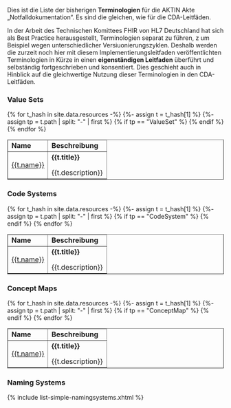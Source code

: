 Dies ist die Liste der bisherigen **Terminologien** für die AKTIN Akte „Notfalldokumentation“. Es sind die gleichen, wie für die CDA-Leitfäden.

In der Arbeit des Technischen Komittees FHIR von HL7 Deutschland hat sich als Best Practice herausgestellt, Terminologien separat zu führen, z um Beispiel wegen unterschiedlicher Versiuonierungszyklen. Deshalb werden die zurzeit noch hier mit diesem Implementierungsleitfaden veröffentlichten Terminologien in Kürze in einen **eigenständigen Leitfaden** überführt und selbständig fortgeschrieben und konsentiert. Dies geschieht auch in Hinblick auf die gleichwertige Nutzung dieser Terminologien in den CDA-Leitfäden.

### Value Sets

<table style="border-collapse: collapse; width: 100%" border="1" >
<thead>
<tr style="text-align: left;">
<td><strong>Name</strong></td>
<td><strong>Beschreibung</strong></td>
</tr>
</thead>
<tbody>
{% for t_hash in site.data.resources -%}
{%- assign t = t_hash[1] %} 
{%- assign tp = t.path | split: "-" | first %} 
{% if tp == "ValueSet" %}
<tr>
  <td><a href="{{t.path}}">{{t.name}}</a></td>
  <td><strong>{{t.title}}</strong><p></p>{{t.description}}</td>
</tr>
{% endif %}
{% endfor %}
</tbody>
</table>

### Code Systems

<table style="border-collapse: collapse; width: 100%" border="1" >
<thead>
<tr style="text-align: left;">
<td><strong>Name</strong></td>
<td><strong>Beschreibung</strong></td>
</tr>
</thead>
<tbody>
{% for t_hash in site.data.resources -%}
{%- assign t = t_hash[1] %} 
{%- assign tp = t.path | split: "-" | first %} 
{% if tp == "CodeSystem" %}
<tr>
  <td><a href="{{t.path}}">{{t.name}}</a></td>
  <td><strong>{{t.title}}</strong><p></p>{{t.description}}</td>
</tr>
{% endif %}
{% endfor %}
</tbody>
</table>

### Concept Maps

<table style="border-collapse: collapse; width: 100%" border="1" >
<thead>
<tr style="text-align: left;">
<td><strong>Name</strong></td>
<td><strong>Beschreibung</strong></td>
</tr>
</thead>
<tbody>
{% for t_hash in site.data.resources -%}
{%- assign t = t_hash[1] %} 
{%- assign tp = t.path | split: "-" | first %} 
{% if tp == "ConceptMap" %}
<tr>
  <td><a href="{{t.path}}">{{t.name}}</a></td>
  <td><strong>{{t.title}}</strong><p></p>{{t.description}}</td>
</tr>
{% endif %}
{% endfor %}
</tbody>
</table>

### Naming Systems

{% include list-simple-namingsystems.xhtml %}

<p> <p/>